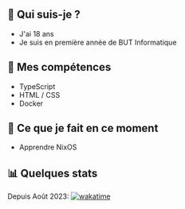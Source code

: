 ## 🙂 Qui suis-je ?

- J'ai 18 ans
- Je suis en première année de BUT Informatique

## 🏁 Mes compétences

- TypeScript
- HTML / CSS
- Docker

## 🚧 Ce que je fait en ce moment

- Apprendre NixOS

## 📊 Quelques stats

Depuis Août 2023:
[![wakatime](https://wakatime.com/badge/user/46b35675-0143-4913-bb28-687c2835b9d3.svg)](https://wakatime.com/@46b35675-0143-4913-bb28-687c2835b9d3)

